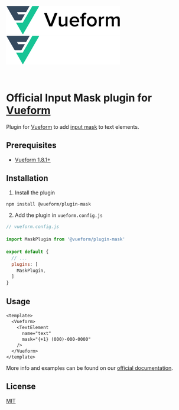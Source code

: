 [![Vueform Logo](https://github.com/vueform/plugin-mask/raw/main/assets/logo.svg#gh-light-mode-only)
![Vueform Logo](https://github.com/vueform/plugin-mask/raw/main/assets/logo-dark.svg#gh-dark-mode-only)](https://vueform.com?cid=plugin-mask)

<br>


# Official Input Mask plugin for [Vueform](https://github.com/vueform/vueform)

Plugin for [Vueform](https://github.com/vueform/vueform) to add [input mask](https://vueform.com/reference/text-element#option-mask) to text elements.

## Prerequisites

- [Vueform 1.8.1+](https://github.com/vueform/vueform)

## Installation

1. Install the plugin

```bash
npm install @vueform/plugin-mask
```

2. Add the plugin in `vueform.config.js`

```js
// vueform.config.js

import MaskPlugin from '@vueform/plugin-mask'

export default {
  // ...
  plugins: [
    MaskPlugin,
  ]
}

```

## Usage

```vue
<template>
  <Vueform>
    <TextElement
      name="text"
      mask="{+1} (000)-000-0000"
    />
  </Vueform>
</template>
```

More info and examples can be found on our [official documentation](https://vueform.com/reference/text-element#option-mask).

## License

[MIT](https://opensource.org/licenses/MIT)